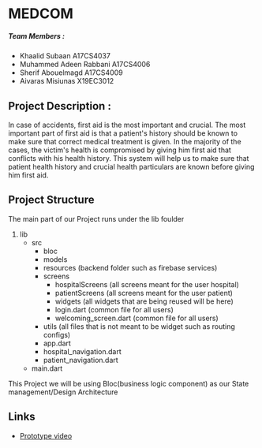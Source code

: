 # MEDCOM
##### Team Members : 
- Khaalid Subaan A17CS4037
- Muhammed Adeen Rabbani A17CS4006
- Sherif Abouelmagd  A17CS4009
- Aivaras Misiunas X19EC3012

## Project Description :
In case of accidents, first aid is the most important and crucial. The most important part of first aid is that a patient's history should be known to make sure that correct medical treatment is given. In the majority of the cases, the victim's health is compromised by giving him first aid that conflicts with his health history. This system will help us to make sure that patient health history and crucial health particulars are known before giving him first aid.

## Project Structure
The main part of our Project runs under the lib foulder
1.    lib
      - src
        - bloc
        - models
        - resources (backend folder such as firebase services)
        - screens
          - hospitalScreens (all screens meant for the user hospital)
          - patientScreens (all screens meant for the user patient)
          - widgets (all widgets that are being reused will be here)
          - login.dart (common file for all users)
          - welcoming_screen.dart (common file for all users)
        - utils (all files that is not meant to be widget such as routing configs)
        - app.dart
        - hospital_navigation.dart
        - patient_navigation.dart
      - main.dart

This Project we will be using Bloc(business logic component) as our State management/Design Architecture

## Links
- [Prototype video](https://www.youtube.com/watch?v=-KFwS1-F6QY)







